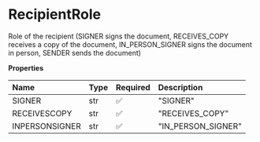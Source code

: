 # RecipientRole

Role of the recipient (SIGNER signs the document, RECEIVES_COPY receives a copy of the document, IN_PERSON_SIGNER signs the document in person, SENDER sends the document)

**Properties**

| Name           | Type | Required | Description        |
| :------------- | :--- | :------- | :----------------- |
| SIGNER         | str  | ✅       | "SIGNER"           |
| RECEIVESCOPY   | str  | ✅       | "RECEIVES_COPY"    |
| INPERSONSIGNER | str  | ✅       | "IN_PERSON_SIGNER" |

